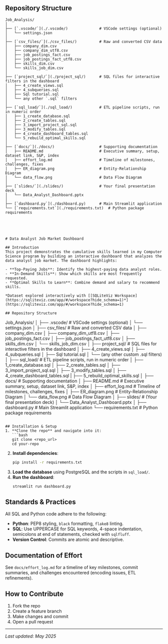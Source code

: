 ## Repository Structure

```text
Job_Analysis/
│
├── [`.vscode/`](./.vscode/)              # VSCode settings (optional)
│   └── settings.json
│
├── [`csv_files/`](./csv_files/)          # Raw and converted CSV data
│   ├── company_dim.csv
│   ├── company_dim_utf8.csv
│   ├── job_postings_fact.csv
│   ├── job_postings_fact_utf8.csv
│   ├── skills_dim.csv
│   └── skills_job_dim.csv
│
├── [`project_sql/`](./project_sql/)      # SQL files for interactive filters in the dashboard
│   ├── 4_create_views.sql
│   ├── 4_subqueries.sql
│   ├── Sql tutorial.sql
│   └── any other `.sql` filters
│
├── [`sql_load/`](./sql_load/)            # ETL pipeline scripts, run in numeric order
│   ├── 1_create_database.sql
│   ├── 2_create_tables.sql
│   ├── 3_import_project_sql.sql
│   ├── 3_modify_tables.sql
│   ├── 4_create_dashboard_tables.sql
│   └── 5_rebuild_optimal_skills.sql
│
├── [`docs/`](./docs/)                    # Supporting documentation
│   ├── README.md                         # Executive summary, setup, dataset link, S&P, index
│   ├── effort_log.md                     # Timeline of milestones, challenges, fixes
│   ├── ER_diagram.png                    # Entity-Relationship Diagram
│   └── data_flow.png                     # Data Flow Diagram
│
├── [`slides/`](./slides/)                # Your final presentation deck
│   └── Data_Analyst_Dashboard.pptx
│
├── [`dashboard.py`](./dashboard.py)      # Main Streamlit application
└── [`requirements.txt`](./requirements.txt)  # Python package requirements





# Data Analyst Job Market Dashboard

## Introduction
This project demonstrates the cumulative skills learned in my Computer Science program by building an interactive dashboard that analyzes the data analyst job market. The dashboard highlights:

- **Top-Paying Jobs**: Identify the highest-paying data analyst roles.
- **In-Demand Skills**: Show which skills are most frequently requested.
- **Optimal Skills to Learn**: Combine demand and salary to recommend skills.

*Dataset explored interactively with [[SQLiteViz Workspace](https://sqliteviz.com/app/#/workspace?hide_schema=1)*](https://sqliteviz.com/app/#/workspace?hide_schema=1)

## Repository Structure
```
Job_Analysis/
│
├── .vscode/                      # VSCode settings (optional)
│   └── settings.json
│
├── csv_files/                    # Raw and converted CSV data
│   ├── company_dim.csv
│   ├── company_dim_utf8.csv
│   ├── job_postings_fact.csv
│   ├── job_postings_fact_utf8.csv
│   ├── skills_dim.csv
│   └── skills_job_dim.csv
│
├── project_sql/                  # SQL files for interactive filters in the dashboard
│   ├── 4_create_views.sql
│   ├── 4_subqueries.sql
│   ├── Sql tutorial.sql
│   └── (any other custom .sql filters)
│
├── sql_load/                     # ETL pipeline scripts, run in numeric order
│   ├── 1_create_database.sql
│   ├── 2_create_tables.sql
│   ├── 3_import_project_sql.sql
│   ├── 3_modify_tables.sql
│   ├── 4_create_dashboard_tables.sql
|   ├── 5_rebuild_optimal_skills.sql
│
├── docs/                         # Supporting documentation
│   ├── README.md                 # Executive summary, setup, dataset link, S&P, index
│   ├── effort_log.md             # Timeline of milestones, challenges, fixes
│   ├── ER_diagram.png            # Entity-Relationship Diagram
│   └── data_flow.png             # Data Flow Diagram
│
├── slides/                       # (Your final presentation deck)
│   └── Data_Analyst_Dashboard.pptx
│
├── dashboard.py                  # Main Streamlit application
└── requirements.txt              # Python package requirements
```

## Installation & Setup
1. **Clone the repo** and navigate into it:
   ```bash
   git clone <repo_url>
   cd your-repo
   ```
2. **Install dependencies**:
   ```bash
   pip install -r requirements.txt
   ```
3. **Load the database** using PostgreSQL and the scripts in `sql_load/`.
4. **Run the dashboard**:
   ```bash
   streamlit run dashboard.py
   ```

## Standards & Practices
All SQL and Python code adhere to the following:

- **Python**: PEP8 styling, `black` formatting, `flake8` linting.
- **SQL**: Use UPPERCASE for SQL keywords, 4-space indentation, semicolons at end of statements, checked with `sqlfluff`.
- **Version Control**: Commits are atomic and descriptive.

## Documentation of Effort
See `docs/effort_log.md` for a timeline of key milestones, commit summaries, and challenges encountered (encoding issues, ETL refinements).

## How to Contribute
1. Fork the repo
2. Create a feature branch
3. Make changes and commit
4. Open a pull request

---
_Last updated: May 2025_
